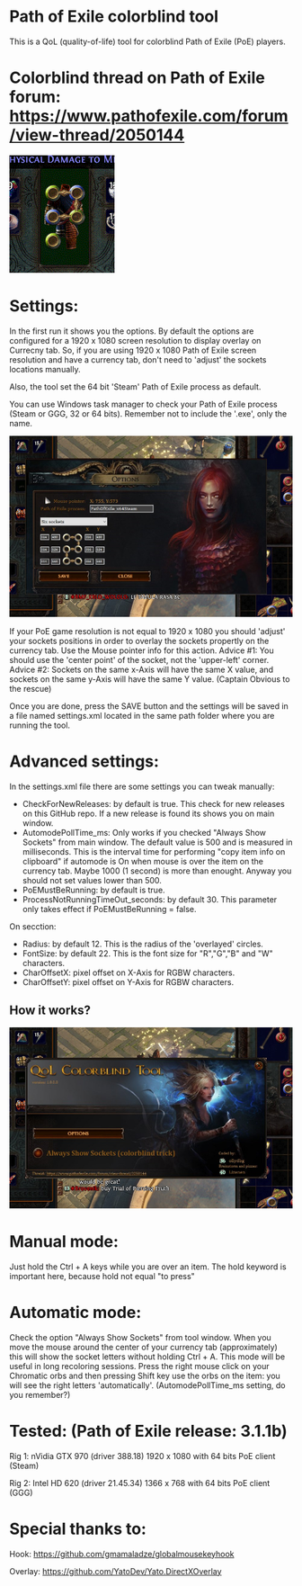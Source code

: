 # Path of Exile colorblind tool

This is a QoL (quality-of-life) tool for colorblind Path of Exile (PoE) players.

# Colorblind thread on Path of Exile forum: https://www.pathofexile.com/forum/view-thread/2050144

![Alt text](https://github.com/kernelENREK/PoE_colorBlind/blob/master/readme_gif1.gif "Sample")

# Settings:

In the first run it shows you the options. By default the options are configured for a 1920 x 1080 screen resolution to display overlay on Currecny tab. So, if you are using 1920 x 1080 Path of Exile screen resolution and have a currency tab, don't need to 'adjust' the sockets locations manually.

Also, the tool set the 64 bit 'Steam' Path of Exile process as default.

You can use Windows task manager to check your Path of Exile process (Steam or GGG, 32 or 64 bits). Remember not to include the '.exe', only the name.

![alt text](https://github.com/kernelENREK/PoE_colorBlind/blob/master/reamde_ss2.jpg "Options screen")

If your PoE game resolution is not equal to 1920 x 1080 you should 'adjust' your sockets positions in order to overlay the sockets propertly on the currency tab. Use the Mouse pointer info for this action.
Advice #1: You should use the 'center point' of the socket, not the 'upper-left' corner.
Advice #2: Sockets on the same x-Axis will have the same X value, and sockets on the same y-Axis will have the same Y value. (Captain Obvious to the rescue)

Once you are done, press the SAVE button and the settings will be saved in a file named settings.xml located in the same path folder where you are running the tool.

# Advanced settings:
In the settings.xml file there are some settings you can tweak manually:

* CheckForNewReleases: by default is true. This check for new releases on this GitHub repo. If a new release is found its shows you on main window.
* AutomodePollTime_ms: Only works if you checked "Always Show Sockets" from main window. The default value is 500 and is measured in milliseconds. This is the interval time for performing "copy item info on clipboard" if automode is On when mouse is over the item on the currency tab. Maybe 1000 (1 second) is more than enought. Anyway you should not set values lower than 500.
* PoEMustBeRunning: by default is true. 
* ProcessNotRunningTimeOut_seconds: by default 30. This parameter only takes effect if PoEMustBeRunning = false. 

On <Layout> secction:

* Radius: by default 12. This is the radius of the 'overlayed' circles.
* FontSize: by default 22. This is the font size for "R","G","B" and "W" characters.
* CharOffsetX: pixel offset on X-Axis for RGBW characters.
* CharOffsetY: pixel offset on Y-Axis for RGBW characters.

## How it works?

![alt text](https://github.com/kernelENREK/PoE_colorBlind/blob/master/reamde_ss1.jpg "Options screen")

# Manual mode:
Just hold the Ctrl + A keys while you are over an item. The hold keyword is important here, because hold not equal "to press"

# Automatic mode:
Check the option "Always Show Sockets" from tool window. When you move the mouse around the center of your currency tab (approximately) this will show the socket letters without holding Ctrl + A.
This mode will be useful in long recoloring sessions. Press the right mouse click on your Chromatic orbs and then pressing Shift key use the orbs on the item: you will see the right letters 'automatically'. (AutomodePollTime_ms setting, do you remember?)


# Tested: (Path of Exile release: 3.1.1b)

Rig 1: nVidia GTX 970 (driver 388.18) 1920 x 1080 with 64 bits PoE client (Steam)

Rig 2: Intel HD 620 (driver 21.45.34) 1366 x 768 with 64 bits PoE client (GGG)



# Special thanks to:
Hook:  https://github.com/gmamaladze/globalmousekeyhook

Overlay: https://github.com/YatoDev/Yato.DirectXOverlay
